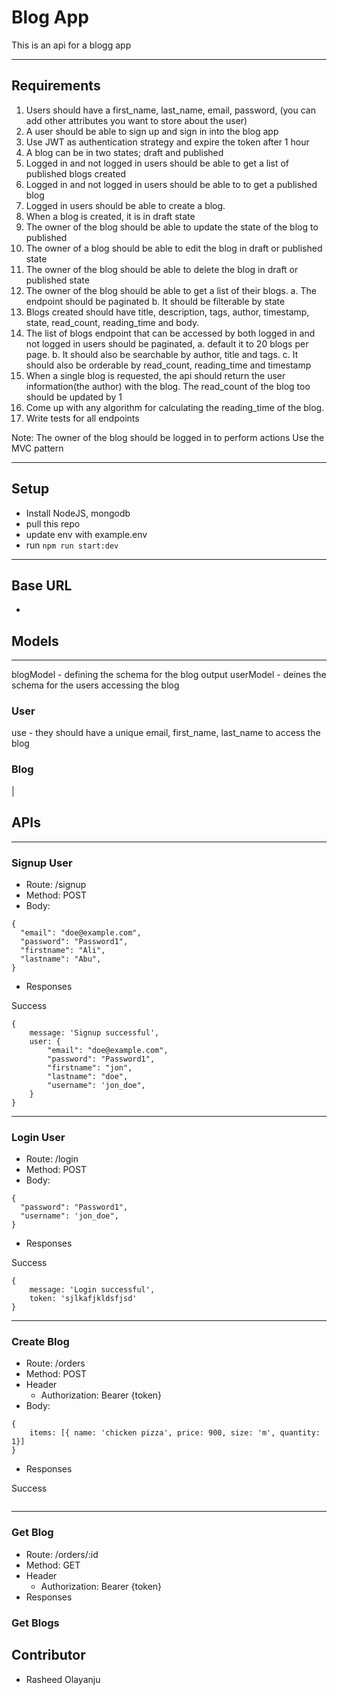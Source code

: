 # Blog App
This is an api for a blogg app

---

## Requirements
1.	Users should have a first_name, last_name, email, password, (you can add other attributes you want to store about the user)
2.	A user should be able to sign up and sign in into the blog app
3.	Use JWT as authentication strategy and expire the token after 1 hour
4.	A blog can be in two states; draft and published
5.	Logged in and not logged in users should be able to get a list of published blogs created
6.	Logged in and not logged in users should be able to to get a published blog
7.	Logged in users should be able to create a blog.
8.	When a blog is created, it is in draft state
9.	The owner of the blog should be able to update the state of the blog to published
10.	 The owner of a blog should be able to edit the blog in draft or published state
11.	 The owner of the blog should be able to delete the blog in draft or published state
12.	The owner of the blog should be able to get a list of their blogs. 
a.	The endpoint should be paginated
b.	It should be filterable by state
13.	Blogs created should have title, description, tags, author, timestamp, state, read_count, reading_time and body.
14.	The list of blogs endpoint that can be accessed by both logged in and not logged in users should be paginated, 
a.	default it to 20 blogs per page. 
b.	It should also be searchable by author, title and tags.
c.	It should also be orderable by read_count, reading_time and timestamp
15.	When a single blog is requested, the api should return the user information(the author) with the blog. The read_count of the blog too should be updated by 1
16.	Come up with any algorithm for calculating the reading_time of the blog.
17.	Write tests for all endpoints

Note:
The owner of the blog should be logged in to perform actions
Use the MVC pattern

---
## Setup
- Install NodeJS, mongodb
- pull this repo
- update env with example.env
- run `npm run start:dev`

---
## Base URL
- 


## Models
---
blogModel - defining the schema for the blog output
userModel - deines the schema for the users accessing the blog


### User
use - they should have a unique email, first_name, last_name to access the blog


### Blog
|



## APIs
---

### Signup User

- Route: /signup
- Method: POST
- Body: 
```
{
  "email": "doe@example.com",
  "password": "Password1",
  "firstname": "Ali",
  "lastname": "Abu",
}
```

- Responses

Success
```
{
    message: 'Signup successful',
    user: {
        "email": "doe@example.com",
        "password": "Password1",
        "firstname": "jon",
        "lastname": "doe",
        "username": 'jon_doe",
    }
}
```
---
### Login User

- Route: /login
- Method: POST
- Body: 
```
{
  "password": "Password1",
  "username": 'jon_doe",
}
```

- Responses

Success
```
{
    message: 'Login successful',
    token: 'sjlkafjkldsfjsd'
}
```

---
### Create Blog

- Route: /orders
- Method: POST
- Header
    - Authorization: Bearer {token}
- Body: 
```
{
    items: [{ name: 'chicken pizza', price: 900, size: 'm', quantity: 1}]
}
```

- Responses

Success
```
```
---
### Get Blog

- Route: /orders/:id
- Method: GET
- Header
    - Authorization: Bearer {token}
- Responses

### Get Blogs


## Contributor
- Rasheed Olayanju
